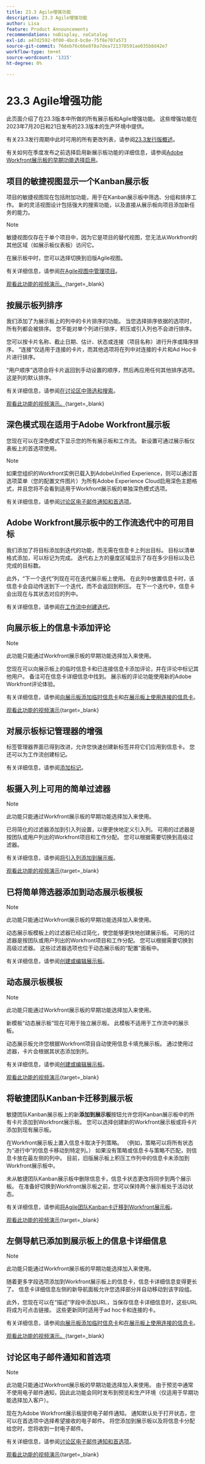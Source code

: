 ```yaml
---
title: 23.3 Agile增强功能
description: 23.3 Agile增强功能
author: Lisa
feature: Product Announcements
recommendations: noDisplay, noCatalog
exl-id: a47d2592-0f00-4bcd-bc8e-75f8e707a573
source-git-commit: 76deb76c66e8f8a7dea721378591ae035b8d42e7
workflow-type: tm+mt
source-wordcount: '1315'
ht-degree: 0%

---
```


# 23.3 Agile增强功能

此页面介绍了在23.3版本中所做的所有展示板和Agile增强功能。 这些增强功能在2023年7月20日和21日发布的23.3版本的生产环境中提供。

有关23.3发行周期中此时可用的所有更改列表，请参阅[23.3发行版概述](/help/quicksilver/product-announcements/product-releases/23.3-release-activity/23-3-release-overview.md)。

有关如何在季度发布之前选择启用新展示板功能的详细信息，请参阅[Adobe Workfront展示板的早期功能选择启用](/help/quicksilver/agile/get-started-with-boards/boards-early-feature-opt-in.md)。

## 项目的敏捷视图显示一个Kanban展示板

项目的敏捷视图现在包括附加功能，用于在Kanban展示板中筛选、分组和排序工作。 新的灵活视图设计包括强大的搜索功能，以及直接从展示板向项目添加新任务的能力。

>[!NOTE]
>
>敏捷视图仅存在于单个项目中，因为它是项目的替代视图，您无法从Workfront的其他区域（如展示板仪表板）访问它。

在展示板中时，您可以选择切换到旧版Agile视图。

有关详细信息，请参阅[在Agile视图中管理项目](/help/quicksilver/manage-work/projects/manage-projects/manage-projects-in-agile-view.md)。

[观看此功能的视频演示。](https://video.tv.adobe.com/v/3421283/){target=_blank}

## 按展示板列排序

我们添加了为展示板上的列中的卡片排序的功能。 当您选择排序依据的选项时，所有列都会被排序。 您不能对单个列进行排序，积压或引入列也不会进行排序。

您可以按卡片名称、截止日期、估计、状态或连接（项目名称）进行升序或降序排序。 “连接”仅适用于连接的卡片，而其他选项将在列中对连接的卡片和Ad Hoc卡片进行排序。

“用户顺序”选项会将卡片返回到手动设置的顺序，然后再应用任何其他排序选项。 这是列的默认排序。

有关详细信息，请参阅[在讨论区中筛选和搜索](/help/quicksilver/agile/get-started-with-boards/filter-search-in-board.md)。

[观看此功能的视频演示。](https://video.tv.adobe.com/v/3420932/){target=_blank}

## 深色模式现在适用于Adobe Workfront展示板

您现在可以在深色模式下显示您的所有展示板和工作流。 新设置可通过展示板仪表板上的首选项使用。

>[!NOTE]
>
>如果您组织的Workfront实例已载入到AdobeUnified Experience，则可以通过首选项菜单（您的配置文件图片）为所有Adobe Experience Cloud启用深色主题格式，并且您将不会看到适用于Workfront展示板的单独深色模式选项。

有关详细信息，请参阅[讨论区电子邮件通知和首选项](/help/quicksilver/agile/get-started-with-boards/boards-emails.md)。

## Adobe Workfront展示板中的工作流迭代中的可用目标

我们添加了将目标添加到迭代的功能，而无需在信息卡上列出目标。 目标以清单格式添加，可以标记为完成。 迭代右上方的量度区域显示了存在多少目标以及已完成的目标数。

此外，“下一个迭代”列现在可在迭代展示板上使用。 在此列中放置信息卡时，该信息卡会自动传送到下一个迭代，而不会返回到积压。 在下一个迭代中，信息卡会出现在与其状态对应的列中。

有关详细信息，请参阅[在工作流中创建迭代](/help/quicksilver/agile/use-boards-agile-planning-tools/create-an-iteration-in-workstream.md)。

## 向展示板上的信息卡添加评论

>[!NOTE]
>
>此功能只能通过Workfront展示板的早期功能选择加入来使用。

您现在可以向展示板上的临时信息卡和已连接信息卡添加评论，并在评论中标记其他用户。 备注可在信息卡详细信息中找到。 展示板的评论功能使用新的Adobe Workfront评论体验。

有关详细信息，请参阅[向展示板添加临时信息卡](/help/quicksilver/agile/get-started-with-boards/add-card-to-board.md)和[在展示板上使用连接的信息卡](/help/quicksilver/agile/get-started-with-boards/connected-cards.md)。

[观看此功能的视频演示](https://video.tv.adobe.com/v/3420832/){target=_blank}

## 对展示板标记管理器的增强

标签管理器界面已得到改进，允许您快速创建新标签并将它们应用到信息卡。 您还可以为工作流创建标记。

有关详细信息，请参阅[添加标记](/help/quicksilver/agile/get-started-with-boards/add-tags.md)。

## 板摄入列上可用的简单过滤器

>[!NOTE]
>
>此功能只能通过Workfront展示板的早期功能选择加入来使用。

已将简化的过滤器添加到引入列设置，以便更快地定义引入列。 可用的过滤器是按团队或用户列出的Workfront项目和工作分配。 您可以根据需要切换到高级过滤器。

有关详细信息，请参阅[将引入列添加到展示板](/help/quicksilver/agile/use-boards-agile-planning-tools/add-intake-column-to-board.md)。

[观看此功能的视频演示](https://video.tv.adobe.com/v/3419420/){target=_blank}

## 已将简单筛选器添加到动态展示板模板

>[!NOTE]
>
>此功能只能通过Workfront展示板的早期功能选择加入来使用。

动态展示板模板上的过滤器已经过简化，使您能够更快地创建展示板。 可用的过滤器是按团队或用户列出的Workfront项目和工作分配。 您可以根据需要切换到高级过滤器。 这些过滤器选项也位于动态展示板的“配置”面板中。

有关详细信息，请参阅[创建或编辑展示板](/help/quicksilver/agile/get-started-with-boards/create-edit-board.md)。

## 动态展示板模板

>[!NOTE]
>
>此功能只能通过Workfront展示板的早期功能选择加入来使用。

新模板“动态展示板”现在可用于独立展示板。 此模板不适用于工作流中的展示板。

动态展示板允许您根据Workfront项目自动使用信息卡填充展示板。 通过使用过滤器，卡片会根据其状态添加到列。

有关详细信息，请参阅[创建或编辑展示板](/help/quicksilver/agile/get-started-with-boards/create-edit-board.md)。

[观看此功能的视频演示](https://video.tv.adobe.com/v/3418600/){target=_blank}

## 将敏捷团队Kanban卡迁移到展示板

敏捷团队Kanban展示板上的新&#x200B;**添加到展示板**&#x200B;按钮允许您将Kanban展示板中的所有卡片添加到Workfront展示板。 您可以选择创建新的Workfront展示板或将卡片添加到现有展示板。

在Workfront展示板上置入信息卡取决于列策略。 （例如，策略可以将所有状态为“进行中”的信息卡移动到特定列。） 如果没有策略或信息卡与策略不匹配，则信息卡放在最左侧的列中。 目前，旧版展示板上积压工作列中的信息卡未添加到Workfront展示板中。

未从敏捷团队Kanban展示板中删除信息卡，信息卡状态更改将同步到两个展示板。 在准备好切换到Workfront展示板之前，您可以保持两个展示板处于活动状态。

有关详细信息，请参阅[将Agile团队Kanban卡迁移到Workfront展示板](/help/quicksilver/agile/use-boards-agile-planning-tools/migrate-kanban-cards-to-boards.md)。

[观看此功能的视频演示](https://video.tv.adobe.com/v/3420425/){target=_blank}

## 左侧导航已添加到展示板上的信息卡详细信息

>[!NOTE]
>
>此功能只能通过Workfront展示板的早期功能选择加入来使用。

随着更多字段选项添加到Workfront展示板上的信息卡，信息卡详细信息变得更长了。 信息卡详细信息左侧的新导航面板允许您选择部分并自动移动到该字段组。

此外，您现在可以在“描述”字段中添加URL，当保存信息卡详细信息时，这些URL将成为可点击链接。 这些更新同时适用于ad hoc卡和连接的卡。

有关详细信息，请参阅[向展示板添加临时信息卡](/help/quicksilver/agile/get-started-with-boards/add-card-to-board.md)和[在展示板上使用连接的信息卡](/help/quicksilver/agile/get-started-with-boards/connected-cards.md)。

[观看此功能的视频演示。](https://video.tv.adobe.com/v/3418598/){target=_blank}

## 讨论区电子邮件通知和首选项

>[!NOTE]
>
>此功能只能通过Workfront展示板的早期功能选择加入来使用。 由于预览中通常不使用电子邮件通知，因此此功能会同时发布到预览和生产环境（仅适用于早期功能选择加入客户）。

现在为Adobe Workfront展示板提供电子邮件通知。 通知默认处于打开状态，您可以在首选项中选择希望接收的电子邮件。 将您添加到展示板以及将信息卡分配给您时，您将收到一封电子邮件。

有关详细信息，请参阅[讨论区电子邮件通知和首选项](/help/quicksilver/agile/get-started-with-boards/boards-emails.md)。

[观看此功能的视频演示](https://video.tv.adobe.com/v/3418597/){target=_blank}

